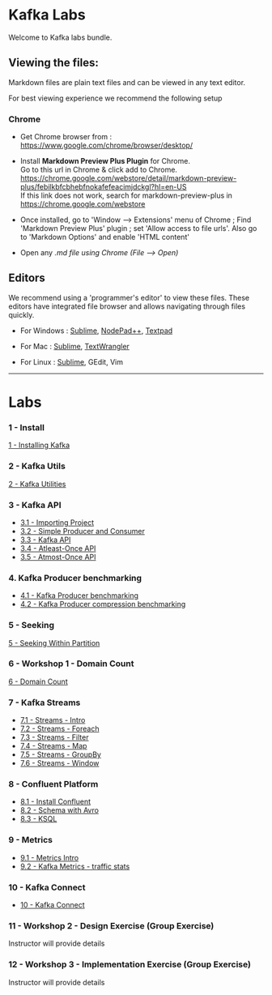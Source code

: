 <link rel='stylesheet' href='assets/css/main.css'/>

Kafka Labs
==========
Welcome to Kafka labs bundle.

Viewing the files:
-----------------
Markdown files are plain text files and can be viewed in any text editor.

For best viewing experience we recommend the following setup

### Chrome

* Get Chrome browser from : https://www.google.com/chrome/browser/desktop/

* Install **Markdown Preview Plus Plugin** for Chrome.  
Go to this url in Chrome & click add to Chrome.  
    https://chrome.google.com/webstore/detail/markdown-preview-plus/febilkbfcbhebfnokafefeacimjdckgl?hl=en-US  
If this link does not work, search for markdown-preview-plus in https://chrome.google.com/webstore

* Once installed, go to 'Window --> Extensions' menu of Chrome ;   Find 'Markdown Preview Plus' plugin ;  set 'Allow access to file urls'.
Also go to 'Markdown Options' and enable 'HTML content'

* Open any *.md file using Chrome (File --> Open)*


Editors
-------
We recommend using a 'programmer's editor' to view these files. These editors have integrated file browser and allows navigating through files quickly.

* For Windows : [Sublime](http://www.sublimetext.com/), [NodePad++](http://notepad-plus-plus.org/), [Textpad](http://www.textpad.com/)

* For Mac : [Sublime](http://www.sublimetext.com/),  [TextWrangler](http://www.barebones.com/products/textwrangler/)

* For Linux : [Sublime](http://www.sublimetext.com/), GEdit, Vim
----

# Labs

### 1 - Install
[1 - Installing Kafka](labs/1-installing-kafka.md)

### 2 - Kafka Utils
[2 - Kafka Utilities](labs/2-kafka-utils.md)

### 3 - Kafka API
- [3.1 - Importing Project](labs/3.1-import-project.md)
- [3.2 - Simple Producer and Consumer](labs/3.2-kafka-api.md)
- [3.3 - Kafka API](labs/3.3-kafka-api.md)
- [3.4 - Atleast-Once API](labs/3.4-atleastApi.md)
- [3.5 - Atmost-Once API](labs/3.5-atmostApi.md)

### 4. Kafka Producer benchmarking
- [4.1 - Kafka Producer benchmarking](labs/4.1-producer-benchmark.md)
- [4.2 - Kafka Producer  compression benchmarking](labs/4.2-producer-compress.md)

### 5 - Seeking
[5 - Seeking Within Partition](labs/5-seek.md)

### 6 - Workshop 1 - Domain Count
[6 - Domain Count](labs/6-domain-count.md)

### 7 - Kafka Streams
- [7.1 - Streams - Intro](labs/7.1-streaming-intro.md)
- [7.2 - Streams - Foreach](labs/7.2-streaming-foreach.md)
- [7.3 - Streams - Filter](labs/7.3-streaming-filter.md)
- [7.4 - Streams - Map](labs/7.4-streaming-map.md)
- [7.5 - Streams - GroupBy](labs/7.5-streaming-groupby.md)
- [7.6 - Streams - Window](labs/7.6-streaming-window.md)

### 8 - Confluent Platform
- [8.1 - Install Confluent](labs/8.1-install-confluent.md)
- [8.2 - Schema with Avro](labs/8.2-avro-schema.md)
- [8.3 - KSQL](labs/8.3-ksql-intro.md)

### 9 -  Metrics
- [9.1 - Metrics Intro](labs/9.1-metrics-intro.md)
- [9.2 - Kafka Metrics - traffic stats](labs/9.2-kafka-metrics.md)

### 10 - Kafka Connect
- [10 - Kafka Connect](labs/10-kafka-connect.md)

### 11 - Workshop 2  - Design Exercise (Group Exercise)
Instructor will provide details

### 12 - Workshop 3 - Implementation Exercise (Group Exercise)
Instructor will provide details

